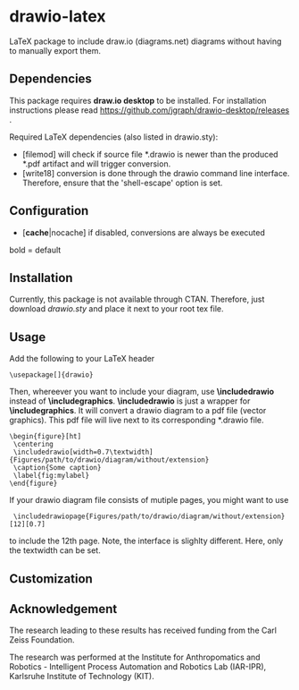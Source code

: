 # drawio-latex
LaTeX package to include draw.io (diagrams.net) diagrams without having to manually export them.

## Dependencies

This package requires **draw.io desktop** to be installed. For installation instructions please read https://github.com/jgraph/drawio-desktop/releases .

Required LaTeX dependencies (also listed in drawio.sty):
 - [filemod] will check if source file *.drawio is newer than the produced *.pdf artifact and will trigger conversion.
 - [write18] conversion is done through the drawio command line interface. Therefore, ensure that the 'shell-escape' option is set. 

## Configuration

 - [**cache**|nocache] if disabled, conversions are always be executed

bold = default

## Installation
Currently, this package is not available through CTAN. Therefore, just download *drawio.sty* and place it next to your root tex file.

## Usage

Add the following to your LaTeX header

    \usepackage[]{drawio}


Then, whereever you want to include your diagram, use **\includedrawio** instead of **\includegraphics**. **\includedrawio** is just a wrapper for **\includegraphics**. It will convert a drawio diagram to a pdf file (vector graphics). This pdf file will live next to its corresponding *.drawio file.

    \begin{figure}[ht]
     \centering
     \includedrawio[width=0.7\textwidth]{Figures/path/to/drawio/diagram/without/extension}
     \caption{Some caption}
     \label{fig:mylabel}
    \end{figure}

If your drawio diagram file consists of mutiple pages, you might want to use

     \includedrawiopage{Figures/path/to/drawio/diagram/without/extension}[12][0.7]
     
to include the 12th page. Note, the interface is slighlty different. Here, only the textwidth can be set.
    
## Customization 

## Acknowledgement
 
The research leading to these results has received funding from the Carl Zeiss Foundation.

The research was performed at the Institute for Anthropomatics and Robotics - Intelligent Process Automation and Robotics Lab (IAR-IPR), Karlsruhe Institute of Technology (KIT).
